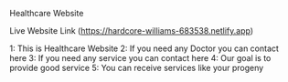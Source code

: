 Healthcare Website

Live Website Link (https://hardcore-williams-683538.netlify.app)


1: This is Healthcare Website 
2: If you need any Doctor you can contact here
3: If you need any service you can contact here
4: Our goal is to provide good service
5: You can receive services like your progeny
